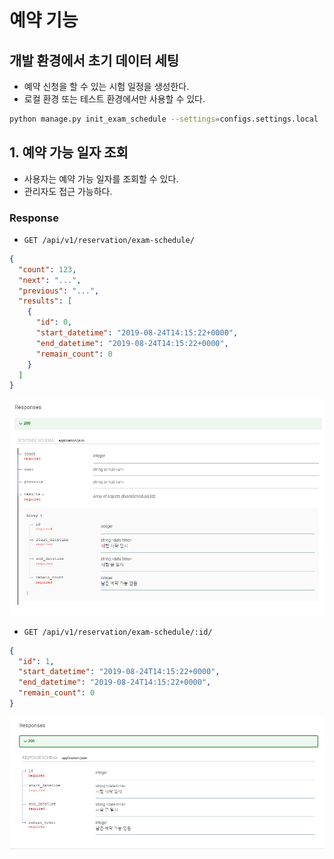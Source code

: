 # 예약 기능

## 개발 환경에서 초기 데이터 세팅

- 예약 신청을 할 수 있는 시험 일정을 생성한다.
- 로컬 환경 또는 테스트 환경에서만 사용할 수 있다.

```bash
python manage.py init_exam_schedule --settings=configs.settings.local
```

## 1. 예약 가능 일자 조회

- 사용자는 예약 가능 일자를 조회할 수 있다.
- 관리자도 접근 가능하다.

### Response

- `GET /api/v1/reservation/exam-schedule/`

```json
{
  "count": 123,
  "next": "...",
  "previous": "...",
  "results": [
    {
      "id": 0,
      "start_datetime": "2019-08-24T14:15:22+0000",
      "end_datetime": "2019-08-24T14:15:22+0000", 
      "remain_count": 0
    }
  ]
}
```

![img.png](img/exam_schedule_list_response.png)

- `GET /api/v1/reservation/exam-schedule/:id/`

```json
{
  "id": 1,
  "start_datetime": "2019-08-24T14:15:22+0000", 
  "end_datetime": "2019-08-24T14:15:22+0000",
  "remain_count": 0
}
```

![img.png](img/exam_schedule_detail_response.png)